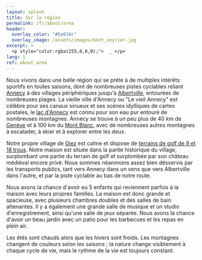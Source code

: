 ```yaml
---
layout: splash
title: Sur la région
permalink: /fr/about/area
header:
  overlay_color: "#5e616c"
  overlay_image: /assets/images/mont_veyrier.jpg
excerpt: >
  <p style="color:rgba(255,0,0,0);">  _ </p>
lang: 1
ref: about_area
---
```


Nous vivons dans une belle région qui se prête à de multiples intérêts sportifs en toutes saisons, dont de nombreuses pistes cyclables reliant [Annecy](https://www.tourisme-annecy.net/) à des villages périphériques jusqu'à [Albertville](https://www.albertville.fr/),  entourées de nombreuses plages.  La vieille ville d'Annecy ou "Le vieil Annecy" est célèbre pour ses canaux sinueux et ses scènes idylliques de cartes postales, le [lac d'Annecy](https://en.lac-annecy.com/) est connu pour son eau pur entouré de nombreuses montagnes. Annecy se trouve à un peu plus de 40 km de [Genève](https://www.geneve.com/) et à 100 km du [Mont Blanc](http://ee.france.fr/en/discover/mont-blanc-1), avec de nombreuses autres montagnes à escalader, à skier et à explorer entre les deux.



Notre propre village de [Giez](http://www.giez-annecy.fr/Giez/Accueil.html) est calme et dispose de [terrains de golf de 9 et 18 trous](https://golfdegiez.com/).  Notre maison est située dans la partie historique du village, surplombant une partie du terrain de golf et surplombée par son château médiéval encore privé.  Nous sommes néanmoins assez bien désservis par les transports publics, tant vers Annecy dans un sens que vers Albertville dans l'autre, et par la piste cyclable au bas de notre route.



Nous avons la chance d'avoir eu 5 enfants qui reviennent parfois à la maison avec leurs propres familles.  La maison est donc grande et spacieuse, avec plusieurs chambres doubles et des salles de bain attenantes.  Il y a également une grande salle de musique et un studio d'enregistrement, ainsi qu'une salle de jeux séparée.  Nous avons la chance d'avoir un beau jardin avec un patio pour les barbecues et les repas en plein air.


Les étés sont chauds alors que les hivers sont froids.  Les montagnes changent de couleurs selon les saisons ; la nature change visiblement à chaque cycle de vie, mais le rythme de la vie est toujours constant.